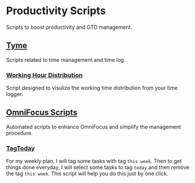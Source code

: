 # Productivity Scripts
Scripts to boost productivity and GTD management.
## [Tyme](https://github.com/zdong1995/productivity_script/tree/master/Tyme)
Scripts related to time management and time log.
### [Working Hour Distribution](https://github.com/zdong1995/productivity_script/tree/master/Tyme/Working_hour/)
Script designed to visulize the working time distribution from your time logger.

## [OmniFocus Scripts](https://github.com/zdong1995/productivity_script/tree/master/OmniFocus)
Automated scripts to enhance OmniFocus and simplify the management procedure.
### [TagToday](https://github.com/zdong1995/productivity_script/tree/master/OmniFocus/TagToday)
For my weekly plan, I will tag some tasks with tag `this week`. Then to get things done everyday, I will select some tasks to tag `today` and then remove the tag `this week`. This script will help you do this just by one click.